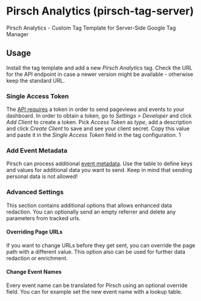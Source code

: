 # Pirsch Analytics (pirsch-tag-server)
Pirsch Analytics - Custom Tag Template for Server-Side Google Tag Manager

## Usage
Install the tag template and add a new *Pirsch Analytics* tag. Check the URL for the API endpoint in case a newer version might be available - otherwise keep the standard URL. 

### Single Access Token
The [API requires](https://docs.pirsch.io/api-sdks/api/#getting-an-access-token) a token in order to send pageviews and events to your dashboard. In order to obtain a token, go to *Settings > Developer* and click *Add Client* to create a token. Pick *Access Token* as *type*, add a description and click *Create Client* to save and see your client secret. Copy this value and paste it in the *Single Access Token* field in the tag configuration. 1 

### Add Event Metadata
Pirsch can process additional [event metadata](https://docs.pirsch.io/api-sdks/api/#sending-an-event). Use the table to define keys and values for additional data you want to send. Keep in mind that sending personal data is not allowed! 

### Advanced Settings
This section contains additional options that allows enhanced data redaction. You can optionally send an empty referrer and delete any parameters from tracked urls. 

#### Overriding Page URLs
If you want to change URLs before they get sent, you can override the page path with a different value. This option also can be used for further data redaction or enrichment.

#### Change Event Names
Every event name can be translated for Pirsch using an optional override field. You can for example set the new event name with a lookup table. 